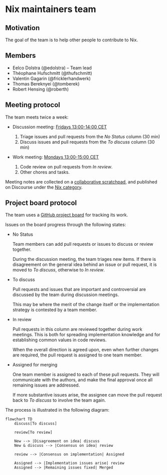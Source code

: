 # Nix maintainers team

## Motivation

The goal of the team is to help other people to contribute to Nix.

## Members

- Eelco Dolstra (@edolstra) – Team lead
- Théophane Hufschmitt (@thufschmitt)
- Valentin Gagarin (@fricklerhandwerk)
- Thomas Bereknyei (@tomberek)
- Robert Hensing (@roberth)

## Meeting protocol

The team meets twice a week:

- Discussion meeting: [Fridays 13:00-14:00 CET](https://calendar.google.com/calendar/event?eid=MHNtOGVuNWtrZXNpZHR2bW1sM3QyN2ZjaGNfMjAyMjExMjVUMTIwMDAwWiBiOW81MmZvYnFqYWs4b3E4bGZraGczdDBxZ0Bn)

  1. Triage issues and pull requests from the _No Status_ column (30 min)
  2. Discuss issues and pull requests from the _To discuss_ column (30 min)

- Work meeting: [Mondays 13:00-15:00 CET](https://calendar.google.com/calendar/event?eid=NTM1MG1wNGJnOGpmOTZhYms3bTB1bnY5cWxfMjAyMjExMjFUMTIwMDAwWiBiOW81MmZvYnFqYWs4b3E4bGZraGczdDBxZ0Bn)

  1. Code review on pull requests from _In review_.
  2. Other chores and tasks.

Meeting notes are collected on a [collaborative scratchpad](https://pad.lassul.us/Cv7FpYx-Ri-4VjUykQOLAw), and published on Discourse under the [Nix category](https://discourse.nixos.org/c/dev/nix/50).

## Project board protocol

The team uses a [GitHub project board](https://github.com/orgs/NixOS/projects/19/views/1) for tracking its work.

Issues on the board progress through the following states:

- No Status

  Team members can add pull requests or issues to discuss or review together.

  During the discussion meeting, the team triages new items.
  If there is disagreement on the general idea behind an issue or pull request, it is moved to _To discuss_, otherwise to _In review_.

- To discuss

  Pull requests and issues that are important and controversial are discussed by the team during discussion meetings.

  This may be where the merit of the change itself or the implementation strategy is contested by a team member.

- In review

  Pull requests in this column are reviewed together during work meetings.
  This is both for spreading implementation knowledge and for establishing common values in code reviews.

  When the overall direction is agreed upon, even when further changes are required, the pull request is assigned to one team member.

- Assigned for merging

  One team member is assigned to each of these pull requests.
  They will communicate with the authors, and make the final approval once all remaining issues are addressed.

  If more substantive issues arise, the assignee can move the pull request back to _To discuss_ to involve the team again.

The process is illustrated in the following diagram:

```mermaid
flowchart TD
    discuss[To discuss]

    review[To review]

    New --> |Disagreement on idea| discuss
    New & discuss --> |Consensus on idea| review

    review --> |Consensus on implementation| Assigned

    Assigned --> |Implementation issues arise| review
    Assigned --> |Remaining issues fixed| Merged
```

